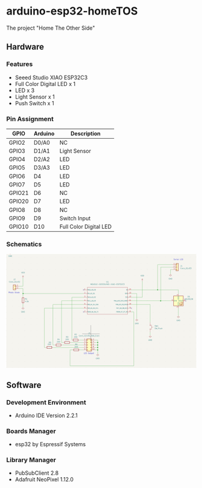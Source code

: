 # arduino-esp32-homeTOS
The project "Home The Other Side"

## Hardware

### Features

- Seeed Studio XIAO ESP32C3
- Full Color Digital LED x 1
- LED x 3
- Light Sensor x 1
- Push Switch x 1

### Pin Assignment  

| GPIO | Arduino | Description |
| --- | --- | --- |
| GPIO2 | D0/A0 | NC  |
| GPIO3 | D1/A1 | Light Sensor |
| GPIO4 | D2/A2 | LED |
| GPIO5 | D3/A3 | LED |
| GPIO6 | D4  | LED |
| GPIO7 | D5  | LED |
| GPIO21 | D6  | NC  |
| GPIO20 | D7  | LED |
| GPIO8 | D8  | NC  |
| GPIO9 | D9  | Switch Input |
| GPIO10 | D10 | Full Color Digital LED |
  
### Schematics

![Schematics](schematics.png)

## Software

### Development Environment

-  Arduino IDE Version 2.2.1

### Boards Manager

- esp32 by Espressif Systems

### Library Manager

- PubSubClient 2.8
- Adafruit NeoPixel 1.12.0